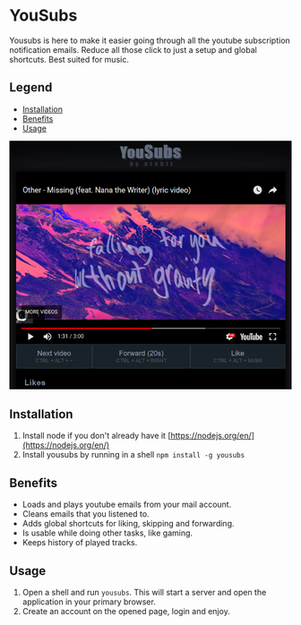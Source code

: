 # YouSubs

Yousubs is here to make it easier going through all the youtube
subscription notification emails. Reduce all those click to just
a setup and global shortcuts. Best suited for music.

## Legend

- [Installation](#Installation)
- [Benefits](#benefits)
- [Usage](#usage)

![demo](./misc/demo.png)

## Installation

1. Install node if you don't already have it [https://nodejs.org/en/](https://nodejs.org/en/)
2. Install yousubs by running in a shell ``npm install -g yousubs``

## Benefits

- Loads and plays youtube emails from your mail account.
- Cleans emails that you listened to.
- Adds global shortcuts for liking, skipping and forwarding.
- Is usable while doing other tasks, like gaming.
- Keeps history of played tracks.

## Usage

1. Open a shell and run ``yousubs``. This will start a server
and open the application in your primary browser.
2. Create an account on the opened page, login and enjoy.
